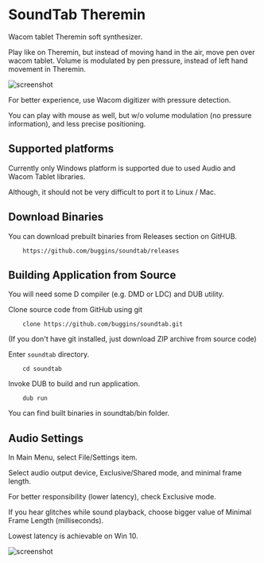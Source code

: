 # SoundTab Theremin

Wacom tablet Theremin soft synthesizer.

Play like on Theremin, but instead of moving hand in the air, move pen over wacom tablet. Volume is modulated by pen pressure, 
instead of left hand movement in Theremin.

![screenshot](https://buggins.github.io/soundtab/screenshots/soundtab-screenshot-1.png "screenshot")


For better experience, use Wacom digitizer with pressure detection.

You can play with mouse as well, but w/o volume modulation (no pressure information), and less precise positioning.


## Supported platforms

Currently only Windows platform is supported due to used Audio and Wacom Tablet libraries.

Although, it should not be very difficult to port it to Linux / Mac.

## Download Binaries

You can download prebuilt binaries from Releases section on GitHUB.

        https://github.com/buggins/soundtab/releases


## Building Application from Source

You will need some D compiler (e.g. DMD or LDC) and DUB utility.

Clone source code from GitHub using git

        clone https://github.com/buggins/soundtab.git
        
(If you don't have git installed, just download ZIP archive from source code)


Enter `soundtab` directory.

        cd soundtab

Invoke DUB to build and run application.

        dub run

You can find built binaries in soundtab/bin folder.


## Audio Settings

In Main Menu, select File/Settings item.

Select audio output device, Exclusive/Shared mode, and minimal frame length.

For better responsibility (lower latency), check Exclusive mode.

If you hear glitches while sound playback, choose bigger value of Minimal Frame Length (milliseconds).

Lowest latency is achievable on Win 10.

![screenshot](https://buggins.github.io/soundtab/screenshots/soundtab-screenshot-2.png "screenshot")



